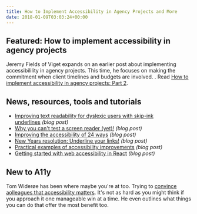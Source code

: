 ```yaml
---
title: How to Implement Accessibility in Agency Projects and More
date: 2018-01-09T03:03:24+00:00
---
```


## Featured: How to implement accessibility in agency projects

Jeremy Fields of Viget expands on an earlier post about implementing accessibilility in agency projects. This time, he focuses on making the commitment when client timelines and budgets are involved.
.
Read [How to implement accessibility in agency projects: Part 2](https://www.viget.com/articles/how-to-implement-accessibility-in-agency-projects-part-2).

## News, resources, tools and tutorials

- [Improving text readability for dyslexic users with skip-ink underlines](https://medium.com/@iamhiwelo/improving-text-readability-for-dyslexic-users-with-skip-ink-underlines-bf52a2f3426b) *(blog post)*
- [Why you can't test a screen reader (yet)!](http://robdodson.me/why-you-cant-test-a-screen-reader-yet/) *(blog post)*
- [Improving the accessibility of 24 ways](https://css-tricks.com/improving-accessibility-24-ways/) *(blog post)*
- [New Years resolution: Underline your links!](http://terrillthompson.com/blog/830) *(blog post)*
- [Practical examples of accessibility improvements](https://axesslab.com/practical-accessibility-improvements/) *(blog post)*
- [Getting started with web accessibility in React](https://medium.com/@emilymears/getting-started-with-web-accessibility-in-react-9e591fdb0d52) *(blog post)*

## New to A11y

Tom Widerøe has been where maybe you're at too. Trying to [convince aolleagues that accessibility matters](https://tech.finn.no/2016/06/13/how-to-make-your-colleagues-think-accessibility/). It's not as hard as you might think if you approach it one manageable win at a time. He even outlines what things you can do that offer the most benefit too.
